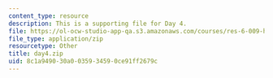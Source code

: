 ```yaml
---
content_type: resource
description: This is a supporting file for Day 4.
file: https://ol-ocw-studio-app-qa.s3.amazonaws.com/courses/res-6-009-how-to-process-analyze-and-visualize-data-january-iap-2012/8c1a949030a0035934590ce91ff2679c_day4.zip
file_type: application/zip
resourcetype: Other
title: day4.zip
uid: 8c1a9490-30a0-0359-3459-0ce91ff2679c
---
```

